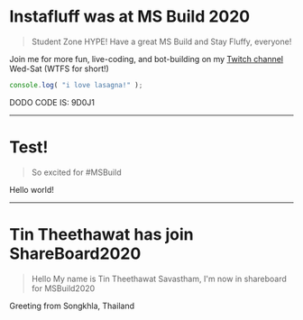 # Instafluff was at MS Build 2020

> Student Zone HYPE! Have a great MS Build and Stay Fluffy, everyone!

Join me for more fun, live-coding, and bot-building on my [Twitch channel](https://twitch.tv/instafluff) Wed-Sat (WTFS for short!)

```js
console.log( "i love lasagna!" );
```

DODO CODE IS: 9D0J1

---
# Test!

> So excited for #MSBuild

Hello world!

---
# Tin Theethawat has join ShareBoard2020

> Hello My name is Tin Theethawat Savastham, I'm now in shareboard for MSBuild2020

Greeting from Songkhla, Thailand
